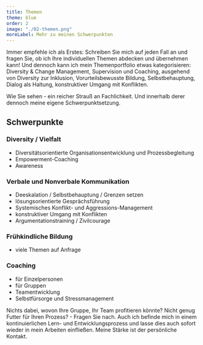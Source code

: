 ```yaml
---
title: Themen
theme: blue
order: 2
image: "./02-themen.png"
moreLabel: Mehr zu meinen Schwerpunkten
---
```

Immer empfehle ich als Erstes: Schreiben Sie mich auf jeden Fall an und fragen Sie, ob ich Ihre individuellen Themen abdecken und übernehmen kann! 
Und dennoch kann ich mein Themenportfolio etwas kategorisieren: Diversity & Change Management, Supervision und Coaching, ausgehend von Diversity zur Inklusion, Vorurteilsbewusste Bildung,
Selbstbehauptung, Dialog als Haltung, konstruktiver Umgang mit Konflikten.

Wie Sie sehen - ein reicher Strauß an Fachlichkeit. Und innerhalb derer dennoch
meine eigene Schwerpunktsetzung.

<!-- excerpt-end -->

## Schwerpunkte

### Diversity / Vielfalt

- Diversitätsorientierte Organisationsentwicklung und Prozessbegleitung
- Empowerment-Coaching
- Awareness 

### Verbale und Nonverbale Kommunikation

- Deeskalation / Selbstbehauptung / Grenzen setzen
- lösungsorientierte Gesprächsführung
- Systemisches Konflikt- und Aggressions-Management
- konstruktiver Umgang mit Konflikten
- Argumentationstraining / Zivilcourage

### Frühkindliche Bildung

- viele Themen auf Anfrage

### Coaching

- für Einzelpersonen
- für Gruppen
- Teamentwicklung
- Selbstfürsorge und Stressmanagement

Nichts dabei, wovon Ihre Gruppe, Ihr Team profitieren könnte? Nicht genug Futter
für Ihren Prozess? - Fragen Sie nach. Auch ich befinde mich in einem
kontinuierlichen Lern- und Entwicklungsprozess und lasse dies auch sofort
wieder in mein Arbeiten einfließen. Meine Stärke ist der persönliche Kontakt.
